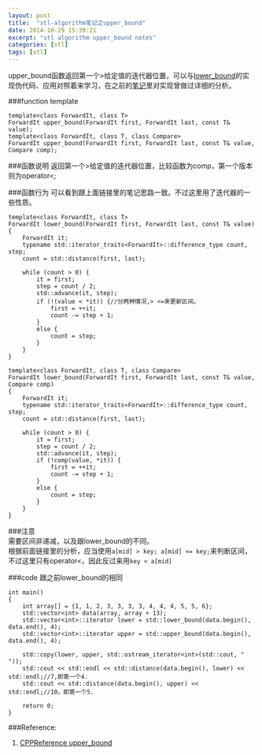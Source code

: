 ```yaml
---
layout: post
title:  "stl-algorithm笔记之upper_bound"
date: 2014-10-29 15:39:21
excerpt: "stl algorithm upper_bound notes"
categories: [stl]
tags: [stl]
---
```


upper\_bound函数返回第一个&gt;给定值的迭代器位置，可以与[lower_bound](http://yingshin.github.io/stl/2014/10/28/stl-lowerbound/)的实现伪代码、应用对照着来学习，在之前的[笔记](http://yingshin.github.io/algorithm/2014/04/18/binary-search-analysis/)里对实现曾做过详细的分析。

###function template

```
template<class ForwardIt, class T>
ForwardIt upper_bound(ForwardIt first, ForwardIt last, const T& value);
template<class ForwardIt, class T, class Compare>
ForwardIt upper_bound(ForwardIt first, ForwardIt last, const T& value, Compare comp);
```


<!--more-->


###函数说明
返回第一个&gt;给定值的迭代器位置，比较函数为comp，第一个版本则为operator\<;

###函数行为
可以看到跟上面链接里的笔记思路一致。不过这里用了迭代器的一些性质。


```
template<class ForwardIt, class T>
ForwardIt lower_bound(ForwardIt first, ForwardIt last, const T& value)
{
    ForwardIt it;
    typename std::iterator_traits<ForwardIt>::difference_type count, step;
    count = std::distance(first, last);

    while (count > 0) {
        it = first;
        step = count / 2;
        std::advance(it, step);
        if (!(value < *it)) {//分两种情况,> <=来更新区间。
            first = ++it;
            count -= step + 1;
        }
        else {
            count = step;
        }
    }
}

template<class ForwardIt, class T, class Compare>
ForwardIt lower_bound(ForwardIt first, ForwardIt last, const T& value, Compare comp)
{
    ForwardIt it;
    typename std::iterator_traits<ForwardIt>::difference_type count, step;
    count = std::distance(first, last);

    while (count > 0) {
        it = first;
        step = count / 2;
        std::advance(it, step);
        if (!comp(value, *it)) {
            first = ++it;
            count -= step + 1;
        }
        else {
            count = step;
        }
    }
}
```

###注意  
需要区间非递减，以及跟lower_bound的不同。   
根据前面链接里的分析，应当使用`a[mid] > key; a[mid] <= key;`来判断区间，不过这里只有operator<，因此反过来用`key < a[mid]`


###code
跟之前lower\_bound的相同

```
int main()
{
    int array[] = {1, 1, 2, 3, 3, 3, 3, 4, 4, 4, 5, 5, 6};
    std::vector<int> data(array, array + 13);
    std::vector<int>::iterator lower = std::lower_bound(data.begin(), data.end(), 4);
    std::vector<int>::iterator upper = std::upper_bound(data.begin(), data.end(), 4);

    std::copy(lower, upper, std::ostream_iterator<int>(std::cout, " "));
    std::cout << std::endl << std::distance(data.begin(), lower) << std::endl;//7,即第一个4.
    std::cout << std::distance(data.begin(), upper) << std::endl;//10，即第一个5.

    return 0;
}
```

###Reference:
1. [CPPReference upper_bound](http://en.cppreference.com/w/cpp/algorithm/upper_bound)

